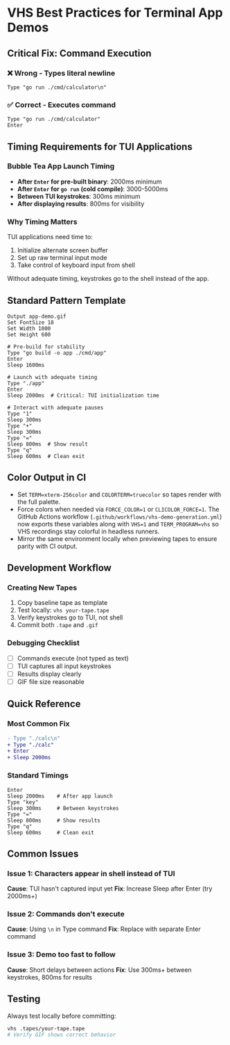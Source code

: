 # VHS Best Practices for Terminal App Demos

## Critical Fix: Command Execution

### ❌ Wrong - Types literal newline
```tape
Type "go run ./cmd/calculator\n"
```

### ✅ Correct - Executes command
```tape
Type "go run ./cmd/calculator"
Enter
```

## Timing Requirements for TUI Applications

### Bubble Tea App Launch Timing
- **After `Enter` for pre-built binary**: 2000ms minimum
- **After `Enter` for `go run` (cold compile)**: 3000-5000ms
- **Between TUI keystrokes**: 300ms minimum
- **After displaying results**: 800ms for visibility

### Why Timing Matters
TUI applications need time to:
1. Initialize alternate screen buffer
2. Set up raw terminal input mode
3. Take control of keyboard input from shell

Without adequate timing, keystrokes go to the shell instead of the app.

## Standard Pattern Template

```tape
Output app-demo.gif
Set FontSize 18
Set Width 1000
Set Height 600

# Pre-build for stability
Type "go build -o app ./cmd/app"
Enter
Sleep 1600ms

# Launch with adequate timing
Type "./app"
Enter
Sleep 2000ms  # Critical: TUI initialization time

# Interact with adequate pauses
Type "1"
Sleep 300ms
Type "+"
Sleep 300ms
Type "="
Sleep 800ms  # Show result
Type "q"
Sleep 600ms  # Clean exit
```

## Color Output in CI

- Set `TERM=xterm-256color` and `COLORTERM=truecolor` so tapes render with the full palette.
- Force colors when needed via `FORCE_COLOR=1` or `CLICOLOR_FORCE=1`. The GitHub Actions workflow (`.github/workflows/vhs-demo-generation.yml`) now exports these variables along with `VHS=1` and `TERM_PROGRAM=vhs` so VHS recordings stay colorful in headless runners.
- Mirror the same environment locally when previewing tapes to ensure parity with CI output.

## Development Workflow

### Creating New Tapes
1. Copy baseline tape as template
2. Test locally: `vhs your-tape.tape`
3. Verify keystrokes go to TUI, not shell
4. Commit both `.tape` and `.gif`

### Debugging Checklist
- [ ] Commands execute (not typed as text)
- [ ] TUI captures all input keystrokes
- [ ] Results display clearly
- [ ] GIF file size reasonable

## Quick Reference

### Most Common Fix
```diff
- Type "./calc\n"
+ Type "./calc"
+ Enter
+ Sleep 2000ms
```

### Standard Timings
```tape
Enter
Sleep 2000ms    # After app launch
Type "key"
Sleep 300ms     # Between keystrokes
Type "="
Sleep 800ms     # Show results
Type "q"
Sleep 600ms     # Clean exit
```

## Common Issues

### Issue 1: Characters appear in shell instead of TUI
**Cause**: TUI hasn't captured input yet
**Fix**: Increase Sleep after Enter (try 2000ms+)

### Issue 2: Commands don't execute
**Cause**: Using `\n` in Type command
**Fix**: Replace with separate Enter command

### Issue 3: Demo too fast to follow
**Cause**: Short delays between actions
**Fix**: Use 300ms+ between keystrokes, 800ms for results

## Testing
Always test locally before committing:
```bash
vhs .tapes/your-tape.tape
# Verify GIF shows correct behavior
```
